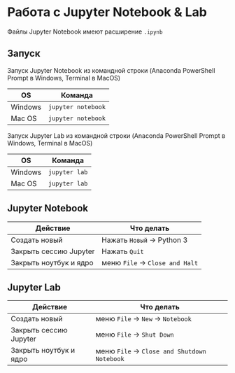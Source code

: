 # Работа с Jupyter Notebook & Lab

Файлы Jupyter Notebook имеют расширение `.ipynb`

## Запуск

Запуск Jupyter Notebook из командной строки (Anaconda PowerShell Prompt в Windows, Terminal в MacOS) 

|OS|Команда|
|-|-|
|Windows|`jupyter notebook`|
|Mac OS|`jupyter notebook`|

Запуск Jupyter Lab из командной строки (Anaconda PowerShell Prompt в Windows, Terminal в MacOS) 

|OS|Команда|
|-|-|
|Windows|`jupyter lab`|
|Mac OS|`jupyter lab`|

## Jupyter Notebook

|Действие|Что делать|
|-|-|
|Создать новый|Нажать `Новый` -> Python 3|
|Закрыть сессию Jupyter|Нажать `Quit`|
|Закрыть ноутбук и ядро|меню `File` -> `Close and Halt`|

## Jupyter Lab

|Действие|Что делать|
|-|-|
|Создать новый|меню `File` -> `New` -> `Notebook`|
|Закрыть сессию Jupyter|меню `File` -> `Shut Down`|
|Закрыть ноутбук и ядро|меню `File` -> `Close and Shutdown Notebook`|